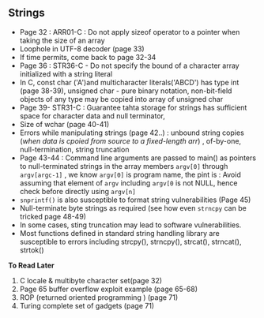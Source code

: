 ## Strings
- Page 32 : ARR01-C : Do not apply sizeof operator to a pointer when taking the size of an array
- Loophole in UTF-8 decoder (page 33)
- If time permits, come back to page 32-34
- Page 36 : STR36-C -  Do not specify the bound of a character array initialized with a string literal
- In C, const char ('A')and multicharacter literals('ABCD') has type int (page 38-39), unsigned char - pure binary notation, non-bit-field objects of any type may be copied into array of unsigned char
- Page 39- STR31-C : Guarantee tahta storage for strings has sufficient space for character data and null terminator, 
- Size of wchar (page 40-41)
- Errors while manipulating strings (page 42..) : unbound string copies (*when data is cpoied from source to a fixed-length arr*) , of-by-one, null-termination, string truncation
- Page 43-44 : Command line arguments are passed to main() as pointers to null-terminated strings in the array members `argv[0]` through `argv[argc-1]` , we know `argv[0]` is program name, the pint is : Avoid assuming that element of `argv` including `argv[0` is not NULL, hence check before directly using `argv[n]`
- `snprintf()` is also susceptible to format string vulnerabilities (Page 45)
- Null-terminate byte strings as required (see how even `strncpy` can be tricked page 48-49)
- In some cases, sting truncation may lead to software vulnerabilities.
- Most functions defined in standard string handling library are susceptible to errors including strcpy(), strncpy(), strcat(), strncat(), strtok()





**To Read Later**

1. C locale & multibyte character set(page 32)
2. Page 65 buffer overflow exploit example (page 65-68)
3. ROP (returned oriented programming ) (page 71)
4. Turing complete set of gadgets (page 71)